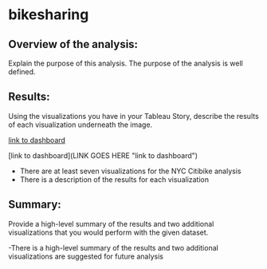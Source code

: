 # bikesharing

## Overview of the analysis: 
Explain the purpose of this analysis.
The purpose of the analysis is well defined.

## Results: 
Using the visualizations you have in your Tableau Story, describe the results of each visualization underneath the image.

[link to dashboard](LINK)

[link to dashboard](LINK GOES HERE "link to dashboard")


- There are at least seven visualizations for the NYC Citibike analysis
- There is a description of the results for each visualization 


## Summary: 
Provide a high-level summary of the results and two additional visualizations that you would perform with the given dataset.

-There is a high-level summary of the results and two additional visualizations are suggested for future analysis
